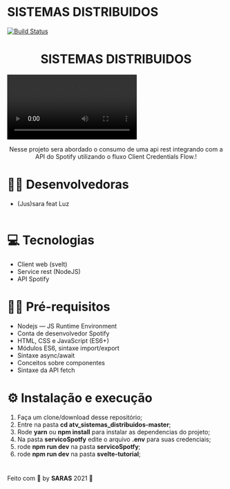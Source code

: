 # SISTEMAS DISTRIBUIDOS



[![Build Status](https://travis-ci.org/joemccann/dillinger.svg?branch=master)](https://travis-ci.org/joemccann/dillinger)

<h1 align="center">SISTEMAS DISTRIBUIDOS</h1>

<video src="https://youtu.be/SilbCZ-2ERY" autoplay >
  Desculpa, o seu navegador não suporta vídeos incorporados,
  mas você pode <a href="https://youtu.be/SilbCZ-2ERY">baixá-lo</a>
  e assistir pelo seu reprodutor de mídia favorito!
</video>

<p align="center">Nesse projeto sera abordado o consumo de uma api rest integrando com a API do Spotify utilizando o fluxo Client Credentials Flow.!</p>

# 👩‍💻 Desenvolvedoras

* (Jus)sara feat Luz
<br/><br/>

# 💻 Tecnologias

* Client web (svelt)
* Service rest (NodeJS)
* API Spotify

# ✋🏻  Pré-requisitos

* Nodejs — JS Runtime Environment
* Conta de desenvolvedor Spotify
* HTML, CSS e JavaScript (ES6+)
* Módulos ES6, sintaxe import/export
* Sintaxe async/await
* Conceitos sobre componentes
* Sintaxe da API fetch

# ⚙️ Instalação e execução 

1. Faça um clone/download desse repositório;
2. Entre na pasta **cd atv_sistemas_distribuidos-master**;
3. Rode **yarn** ou **npm install** para instalar as dependencias do projeto;
4. Na pasta **servicoSpotfy** edite o arquivo **.env** para suas credenciais;
5. rode **npm run dev** na pasta **servicoSpotfy**;
6. rode **npm run dev** na pasta **svelte-tutorial**;
#

Feito com 💖 by **SARAS** 2021 👋


